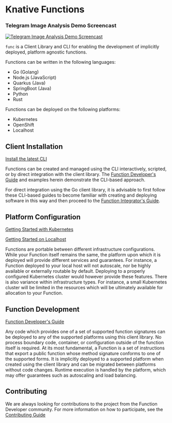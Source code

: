 # Knative Functions

### Telegram Image Analysis Demo Screencast
[![Telegram Image Analysis Demo Screencast](http://img.youtube.com/vi/CsYo0SmQ0Uk/0.jpg)](https://youtu.be/CsYo0SmQ0Uk "Telegram Image Analysis Demo Screencast")

`func` is a Client Library and CLI for enabling the development of implicitly deployed, platform agnostic functions.

Functions can be written in the following languages:

* Go (Golang)
* Node.js (JavaScript)
* Quarkus (Java)
* SpringBoot (Java)
* Python
* Rust

Functions can be deployed on the following platforms:

* Kubernetes
* OpenShift
* Localhost

<!--
[Quickstart Video]
-->
## Client Installation

[Install the latest CLI](installing_cli.md)

Functions can be created and managed using the CLI interactively, scripted, or by direct integration with the client library. The [Function Developer's Guide](function-developers/developers_guide.md) and examples herein demonstrate the CLI-based approach.

For direct integration using the Go client library, it is advisable to first follow these CLI-based guides to become familiar with creating and deploying software in this way and then proceed to the [Function Integrator's Guide](reference/integrators_guide.md).

## Platform Configuration

[Getting Started with Kubernetes](getting_started_kubernetes.md)

[Getting Started on Localhost](getting_started_localhost.md)

Functions are portable between different infrastructure configurations.  While your Function itself remains the same, the platform upon which it is deployed will provide different services and guarantees.  For instance, a Function deployed to your local host will not autoscale, nor be highly available or externally routable by default.  Deploying to a properly configured Kubernetes cluster would however provide these features.  There is also variance within infrastructure types.  For instance, a small Kubernetes cluster will be limited in the resources which will be ultimately available for allocation to your Function.

## Function Development

[Function Developer's Guide](function-developers/developers_guide.md)

Any code which provides one of a set of supported function signatures can be deployed to any of the supported platforms using this client library.  No process boundary code, container, or configuration outside of the function itself is required.
At its most fundamental, a Function is a set of instructions that export a public function whose method signature conforms to one of the supported forms.  It is implicitly deployed to a supported platform when created using the client library and can be migrated between platforms without code changes.  Runtime execution is handled by the platform, which may offer guarantees such as autoscaling and load balancing.

## Contributing

We are always looking for contributions to the project from the Function Developer community.  For more information on how to participate, see the [Contributing Guide](CONTRIBUTING.md)

